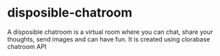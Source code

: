 # disposible-chatroom
A disposible chatroom is a virtual room where you can chat, share your thoughts, send images and can have fun. It is created using clorabase chatroom API
